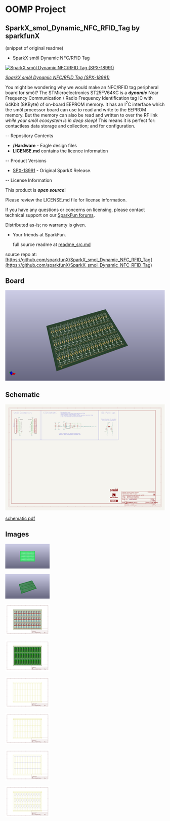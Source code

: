 # OOMP Project  
## SparkX_smol_Dynamic_NFC_RFID_Tag  by sparkfunX  
  
(snippet of original readme)  
  
- SparkX smôl Dynamic NFC/RFID Tag  
  
[![SparkX smôl Dynamic NFC/RFID Tag (SPX-18991)](https://cdn.sparkfun.com//assets/parts/1/8/5/6/6/18991-smo__l_Dynamic_NFC_RFID_Tag-01.jpg)](https://www.sparkfun.com/products/18991)  
  
[*SparkX smôl Dynamic NFC/RFID Tag (SPX-18991)*](https://www.sparkfun.com/products/18991)  
  
You might be wondering why we would make an NFC/RFID tag peripheral board for smôl? The STMicroelectronics ST25FV64KC is a _**dynamic**_ Near Frequency Communication / Radio Frequency Identification tag IC with 64Kbit (8KByte) of on-board EEPROM memory. It has an I<sup>2</sup>C interface which the smôl processor board can use to read and write to the EEPROM memory. But the memory can also be read and written to over the RF link _while your smôl ecosystem is in deep sleep_! This means it is perfect for: contactless data storage and collection; and for configuration.  
  
-- Repository Contents  
  
- **/Hardware** - Eagle design files  
- **LICENSE.md** contains the licence information  
  
-- Product Versions  
  
- [SPX-18991](https://www.sparkfun.com/products/18991) - Original SparkX Release.  
  
-- License Information  
  
This product is _**open source**_!  
  
Please review the LICENSE.md file for license information.  
  
If you have any questions or concerns on licensing, please contact technical support on our [SparkFun forums](https://forum.sparkfun.com/viewforum.php?f=123).  
  
Distributed as-is; no warranty is given.  
  
- Your friends at SparkFun.  
  
  full source readme at [readme_src.md](readme_src.md)  
  
source repo at: [https://github.com/sparkfunX/SparkX_smol_Dynamic_NFC_RFID_Tag](https://github.com/sparkfunX/SparkX_smol_Dynamic_NFC_RFID_Tag)  
## Board  
  
[![working_3d.png](working_3d_600.png)](working_3d.png)  
## Schematic  
  
[![working_schematic.png](working_schematic_600.png)](working_schematic.png)  
  
[schematic pdf](working_schematic.pdf)  
## Images  
  
[![working_3D_bottom.png](working_3D_bottom_140.png)](working_3D_bottom.png)  
  
[![working_3D_top.png](working_3D_top_140.png)](working_3D_top.png)  
  
[![working_assembly_page_01.png](working_assembly_page_01_140.png)](working_assembly_page_01.png)  
  
[![working_assembly_page_02.png](working_assembly_page_02_140.png)](working_assembly_page_02.png)  
  
[![working_assembly_page_03.png](working_assembly_page_03_140.png)](working_assembly_page_03.png)  
  
[![working_assembly_page_04.png](working_assembly_page_04_140.png)](working_assembly_page_04.png)  
  
[![working_assembly_page_05.png](working_assembly_page_05_140.png)](working_assembly_page_05.png)  
  
[![working_assembly_page_06.png](working_assembly_page_06_140.png)](working_assembly_page_06.png)  
